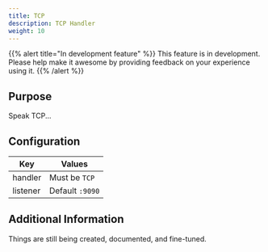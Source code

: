 ```yaml
---
title: TCP
description: TCP Handler
weight: 10
---
```


{{% alert title="In development feature" %}}
This feature is in development. Please help make it awesome by providing feedback on your experience using it.
{{% /alert %}}

## Purpose

Speak TCP...

## Configuration

| Key                   | Values          |
|-----------------------|-----------------|
| handler               | Must be `TCP`   |
| listener              | Default `:9090` |

## Additional Information

Things are still being created, documented, and fine-tuned.
